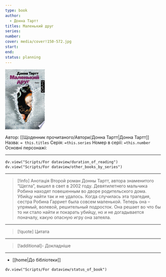 ```yaml
---
type: book
author:
  - Донна Тартт
titles: Маленький друг
series:
number:
cover: media/cover!150-572.jpg
start:
end:
status: planning
---
```

![cover|150](media/cover!150-572.jpg)

Автор: [[Щоденник прочитаного/Автори/Донна Тартт|Донна Тартт]]
Назва: `= this.titles`
Серія:  `=this.series`
Номер в серії: `=this.number`
Основні персонажі:

---
```dataviewjs
dv.view("Scripts/For dataview/duration_of_reading")
dv.view("Scripts/For dataview/other_books_by_series")
```

---
>[!info] Анотація
>Второй роман Донны Тартт, автора знаменитого “Щегла”, вышел в свет в 2002 году. Девятилетнего мальчика Робина находят повешенным во дворе родительского дома. Убийцу найти так и не удалось. Когда случилась эта трагедия, сестра Робина Гарриет была совсем маленькой. Теперь она – упрямый, волевой, решительный подросток. Она решает во что бы то ни стало найти и покарать убийцу, но и не догадывается поначалу, какую опасную игру она затеяла.
___

>[!quote] Цитата

---
>[!additional]- Докладніше

---

- [[home|До бібліотеки]]

```dataviewjs
dv.view("Scripts/For dataview/status_of_book")
```